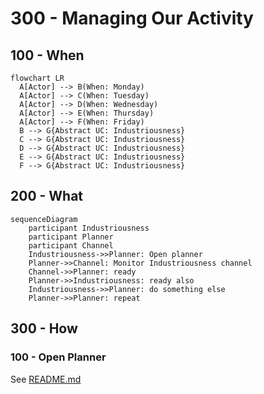 # 300 - Managing Our Activity

## 100 - When

```mermaid
flowchart LR
  A[Actor] --> B(When: Monday)
  A[Actor] --> C(When: Tuesday)
  A[Actor] --> D(When: Wednesday)
  A[Actor] --> E(When: Thursday)
  A[Actor] --> F(When: Friday)
  B --> G{Abstract UC: Industriousness}
  C --> G{Abstract UC: Industriousness}
  D --> G{Abstract UC: Industriousness}
  E --> G{Abstract UC: Industriousness}
  F --> G{Abstract UC: Industriousness}
```

## 200 - What

```mermaid
sequenceDiagram
    participant Industriousness
    participant Planner
    participant Channel
    Industriousness->>Planner: Open planner
    Planner->>Channel: Monitor Industriousness channel
    Channel->>Planner: ready
    Planner->>Industriousness: ready also
    Industriousness->>Planner: do something else
    Planner->>Planner: repeat
```

## 300 - How

### 100 - Open Planner

See [README.md](./300/100/README.md)
